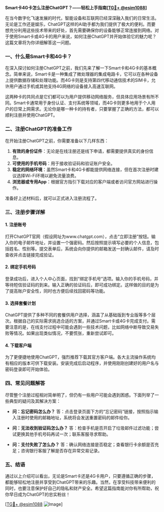 **Smart卡4G卡怎么注册ChatGPT？——轻松上手指南[[TG💪+ @esim1088](https://t.me/s/esim1088)]**

在当今数字化飞速发展的时代，智能设备和互联网已经深深融入我们的日常生活。无论是工作还是娱乐，ChatGPT这样的AI助手都为我们提供了极大的便利。而要想充分利用这些技术带来的好处，首先需要确保你的设备能够正常连接到网络。对于使用Smart卡或4G卡的用户来说，如何注册ChatGPT并开始体验它的魅力呢？这篇文章将为你详细解答这一问题。

### 一、什么是Smart卡和4G卡？

在深入探讨如何注册ChatGPT之前，我们先来了解一下Smart卡和4G卡的基本概念。简单来说，Smart卡是一种集成了微处理器的集成电路卡，它可以在各种设备上提供数据存储和处理功能。而4G卡则是支持第四代移动通信技术的SIM卡，允许用户通过手机或其他支持4G网络的设备接入高速互联网。

这两种卡的共同点是它们都可以为用户提供移动网络服务，但具体应用场景有所不同。Smart卡通常用于身份认证、支付系统等领域，而4G卡则更多地用于个人用户的日常上网需求。无论你是哪一种卡的持有者，只要掌握了正确的方法，都可以顺利注册并使用ChatGPT。

### 二、注册ChatGPT的准备工作

在开始注册ChatGPT之前，你需要准备以下几样东西：

1. **有效的身份证件**：无论是在线注册还是线下申请，都需要提供真实的身份信息。
2. **可使用的手机号码**：用于接收验证码和验证账户安全。
3. **稳定的网络环境**：虽然Smart卡和4G卡都能提供网络连接，但在首次注册时建议选择Wi-Fi环境以避免流量浪费。
4. **浏览器或专用App**：根据官方指引下载对应的客户端或者访问官方网站进行操作。

准备好上述材料后，就可以正式进入注册流程了。

### 三、注册步骤详解

#### 1. 注册账号
打开ChatGPT官网（假设网址为www.chatgpt.com），点击“立即注册”按钮。输入你的电子邮件地址，并设置一个强密码。然后按照提示填写必要的个人信息，包括姓名、性别等。提交表单后，系统会向你提供的邮箱发送一封确认邮件，请及时查收并点击链接完成验证。

#### 2. 绑定手机号码
登录成功后，进入个人中心页面，找到“绑定手机号”选项。输入你的手机号码，并等待短信验证码的到来。输入正确的验证码后，即可成功绑定。这样做的目的是为了提高账户安全性，同时也方便后续找回密码等功能。

#### 3. 选择套餐计划
ChatGPT提供了多种不同的套餐供用户选择，涵盖了从基础版到专业版等多个层次。根据自己的实际需求挑选合适的方案，并通过Smart卡或4G卡完成支付。需要注意的是，在线支付过程中可能会遇到一些技术问题，比如网络中断导致交易失败等情况。如果出现类似情况，不要慌张，重新尝试即可。

#### 4. 下载客户端
为了更便捷地使用ChatGPT，强烈推荐下载其官方客户端。各大主流操作系统均有相应的版本可供下载安装。安装完成后启动程序，并使用刚刚创建好的用户名与密码登录即可开始体验。

### 四、常见问题解答

尽管整个注册过程相对简单明了，但仍有一些用户可能会遇到困惑。下面列举了一些典型的疑问及其解决方案：

- **问：忘记密码怎么办？**
  答：点击登录页面下方的“忘记密码”链接，按照指示输入注册时使用的邮箱地址，系统将会发送重置密码的邮件给你。

- **问：无法收到验证码怎么办？**
  答：检查手机是否开启了垃圾邮件过滤功能；尝试更换其他手机号码再试一次；联系客服寻求帮助。

- **问：支付失败了怎么办？**
  答：确认网络连接是否稳定；查看银行卡余额是否充足；咨询银行客服了解是否存在异常交易记录。

### 五、结语

通过以上介绍可以看出，无论是Smart卡还是4G卡用户，只要遵循正确的步骤，都能够轻松地注册并享受到ChatGPT带来的乐趣。当然，在享受科技带来便利的同时，也要注意保护好自己的隐私和财产安全。希望这篇指南能对你有所帮助，祝你早日成为ChatGPT的忠实粉丝！

[[TG💪+ @esim1088](https://t.me/s/esim1088) ![Image](https://i.postimg.cc/4NQfJmqS/Snipaste-2025-05-13-00-14-12.png)]
